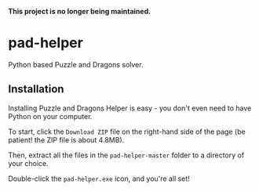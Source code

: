 **This project is no longer being maintained.**

pad-helper
==========

Python based Puzzle and Dragons solver.

Installation
------------
Installing Puzzle and Dragons Helper is easy - you don't even need to have Python on your computer.

To start, click the `Download ZIP` file on the right-hand side of the page (be patient! the ZIP file is about 4.8MB).

Then, extract all the files in the `pad-helper-master` folder to a directory of your choice.

Double-click the `pad-helper.exe` icon, and you're all set!
